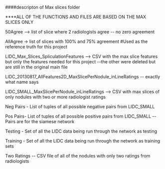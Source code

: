 ####descripton of Max slices folder

****ALL OF THE FUNCTIONS AND FILES ARE BASED ON THE MAX SLICES ONLY

50Agree --> list of slice where 2 radiologists agree -- no zero agreement

AllAgree -> list of slices with 100% and 75% agreement 
	#Used as the reference truth for this project

LIDC_Max_Slices_SpliculationFeatures --> CSV with the max slice features but only the features needed
for this project --the other were deleted but are still in the original main file

LIDC_20130817_AllFeatures2D_MaxSlicePerNodule_inLineRatings -- exactly what name says


LIDC_SMALL_MaxSlicePerNodule_inLineRatings --> CSV with max slices of only nodules with two or more radiologist ratings


Neg Pairs - List of tuples of all possible negative pairs from LIDC_SMALL

Pos Pairs- List of tuples of all possible positive pairs from LIDC_SMALL
   --Pairs are for the siamese network 

Testing - Set of all the LIDC data being run through the network as testing

Training - Set of all the LIDC data being run through the network as training sets

Two Ratings -- CSV file of all of the nodules with only two ratings from radiologists 